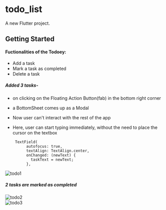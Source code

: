 # todo_list

A new Flutter project.

## Getting Started


#### Fuctionalities of the Todoey:
- Add a task 
- Mark a task as completed
- Delete a task

##### Added 3 tasks- 
- on clicking on the Floating Action Button(fab) in the bottom right corner
- a BottomSheet comes up as a Modal 
- Now user can't interact with the rest of the app
- Here, user can start typing immediately, without the need to place the cursor on the textbox


    
       TextField(
            autofocus: true,
            textAlign: TextAlign.center,
            onChanged: (newText) {
              taskText = newText;
            },
      
      
      
 ![todo1](https://user-images.githubusercontent.com/72871727/166229708-0dc73580-cd36-4448-95e1-273cc89d79b3.jpg)</br>
##### 2 tasks are marked as completed
![todo2](https://user-images.githubusercontent.com/72871727/166229710-6db5a0ba-97df-49e0-a832-3db43039ee79.jpg)</br>
![todo3](https://user-images.githubusercontent.com/72871727/166229703-0fffae36-56d7-40c6-ae6f-ac06112fa7c6.jpg)</br>
